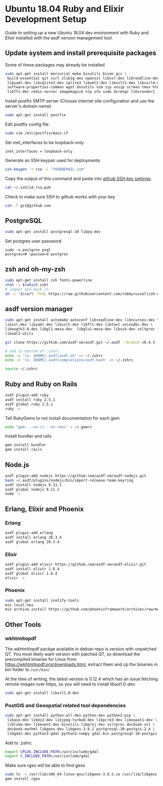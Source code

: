 # Ubuntu 18.04 Ruby and Elixir Development Setup

Guide to setting up a new Ubuntu 18.04 dev environment with Ruby and Elixir installed with the asdf version management tool.

## Update system and install prerequisite packages

Some of these packages may already be installed
```bash
sudo apt-get install mercurial make binutils bison gcc \
 build-essential git curl zlib1g-dev openssl libssl-dev libreadline-dev \
 libyaml-dev libsqlite3-dev sqlite3 libxml2-dev libxslt1-dev libcurl4-openssl-dev \
 software-properties-common wget dnsutils vim zip unzip screen tmux htop \
 libffi-dev redis-server imagemagick ntp ufw sudo dirmngr libxrender1
```

Install postfix SMTP server (Choose internet site configuration and use the server's domain name)
```bash
sudo apt-get install postfix
```

Edit postfix config file
```bash
sudo vim /etc/postfix/main.cf
```

Set inet_interfaces to be loopback-only
```
inet_interfaces = loopback-only
```

Generate an SSH keypair used for deployments
```bash
ssh-keygen -t rsa -C "YOUR@EMAIL.com"
```

Copy the output of this command and paste into [github SSH key settings](https://github.com/settings/keys).
```bash
cat ~/.ssh/id_rsa.pub
```

Check to make sure SSH to github works with your key
```bash
ssh -T git@github.com
```

## PostgreSQL

```bash
sudo apt-get install postgresql-10 libpq-dev
```

Set postgres user password
```
sudo -u postgres psql
postgres=# \password postgres
```

## zsh and oh-my-zsh

```bash
sudo apt-get install zsh fonts-powerline
chsh -s $(which zsh)
# logout and back in
sh -c "$(curl -fsSL https://raw.githubusercontent.com/robbyrussell/oh-my-zsh/master/tools/install.sh)"
```

## asdf version manager
```bash
sudo apt-get install automake autoconf libreadline-dev libncurses-dev \
libssl-dev libyaml-dev libxslt-dev libffi-dev libtool unixodbc-dev \
libwxgtk3.0-dev libgl1-mesa-dev  libglu1-mesa-dev libssh-dev xsltproc fop \
libxml2-utils

git clone https://github.com/asdf-vm/asdf.git ~/.asdf --branch v0.4.3

# add to bottom of .zshrc
echo -e '\n. $HOME/.asdf/asdf.sh' >> ~/.zshrc
echo -e '\n. $HOME/.asdf/completions/asdf.bash' >> ~/.zshrc

source ~/.zshrc
```

## Ruby and Ruby on Rails

```bash
asdf plugin-add ruby
asdf install ruby 2.5.1
asdf global ruby 2.5.1
ruby -v
```

Tell RubyGems to not install documentation for each gem
```bash
echo "gem: --no-ri --no-rdoc" > ~/.gemrc
```

Install bundler and rails
```bash
gem install bundler
gem install rails
```

## Node.js

```bash
asdf plugin-add nodejs https://github.com/asdf-vm/asdf-nodejs.git
bash ~/.asdf/plugins/nodejs/bin/import-release-team-keyring
asdf install nodejs 9.11.1
asdf global nodejs 9.11.1
node -v
```

## Erlang, Elixir and Phoenix

### Erlang
```bash
asdf plugin-add erlang
asdf install erlang 20.3.4
asdf global erlang 20.3.4
```

### Elixir
```bash
asdf plugin-add elixir https://github.com/asdf-vm/asdf-elixir.git
asdf install elixir 1.6.4
asdf global elixir 1.6.4
elixir -v
```

### Phoenix
```bash
sudo apt-get install inotify-tools
mix local.hex
mix archive.install https://github.com/phoenixframework/archives/raw/master/phx_new.ez
```

## Other Tools

### wkhtmltopdf

The wkhtmltopdf packge available in debian repo is version with unpatched QT. You most likely want version with patched QT, so download the precompiled binaries for Linux from https://wkhtmltopdf.org/downloads.html, extract them and cp the binaries in bin folder to `/usr/bin/`

At the time of writing, the latest version is 0.12.4 which has an issue fetching remote images over https, so you will need to install libssl1.0-dev
```bash
sudo apt-get install libssl1.0-dev
```

### PostGIS and Geospatial related tool dependencies

```bash
sudo apt-get install python-all-dev python-dev python3-pip \
 libaio-dev libbz2-dev libjpeg-turbo8-dev libpcre3-dev libexpat1-dev \
 liblzma-dev libevent-dev binutils libproj-dev xsltproc docbook-xsl \
 docbook-mathml libgeos-dev libgeos-3.6.2 postgresql-10-postgis-2.4 \
 libgdal-dev python3-gdal python3-numpy gdal-bin postgresql-10-postgis-scripts
```

Add to .zshrc
```bash
export CPLUS_INCLUDE_PATH=/usr/include/gdal
export C_INCLUDE_PATH=/usr/include/gdal
```

Make sure rgeo will be able to find geos
```bash
sudo ln -s /usr/lib/x86_64-linux-gnu/libgeos-3.6.2.so /usr/lib/libgeos.so
gem install rgeo
```
